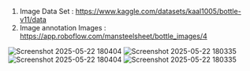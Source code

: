 1. Image Data Set : https://www.kaggle.com/datasets/kaal1005/bottle-v11/data
2. Image annotation Images : https://app.roboflow.com/mansteelsheet/bottle_images/4






![Screenshot 2025-05-22 180404](https://github.com/user-attachments/assets/f84e3ac0-c6d1-45c8-b226-6d37cf1b6c83)
![Screenshot 2025-05-22 180335](https://github.com/user-attachments/assets/19bfde63-dd9f-46e2-b35d-1149d75ed448)
![Screenshot 2025-05-22 180404](https://github.com/user-attachments/assets/15a6208f-e6d9-4006-8290-fa3aa5e82cb7)
![Screenshot 2025-05-22 180335](https://github.com/user-attachments/assets/8ad22b47-5c33-4da3-8f48-d00c83cdb30e)
